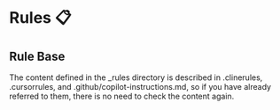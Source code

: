 # Rules 📋
## Rule Base
The content defined in the _rules directory is described in .clinerules, .cursorrules, and .github/copilot-instructions.md, so if you have already referred to them, there is no need to check the content again.
